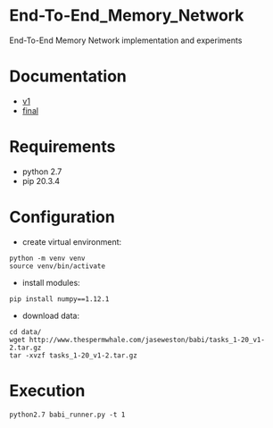 # End-To-End_Memory_Network
End-To-End Memory Network implementation and experiments

# Documentation
- [v1](https://demo.hedgedoc.org/q6ECn9yVQam88qt6V47kPw?both)
- [final](https://demo.hedgedoc.org/fb0incRUReC2PJciRZXvcA)

# Requirements
- python 2.7
- pip 20.3.4

# Configuration
- create virtual environment:
```
python -m venv venv
source venv/bin/activate
```

- install modules:
```
pip install numpy==1.12.1
```

- download data:
```
cd data/
wget http://www.thespermwhale.com/jaseweston/babi/tasks_1-20_v1-2.tar.gz
tar -xvzf tasks_1-20_v1-2.tar.gz
```

# Execution
```
python2.7 babi_runner.py -t 1
```
